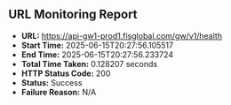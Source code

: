 ## URL Monitoring Report

- **URL:** https://api-gw1-prod1.fisglobal.com/gw/v1/health
- **Start Time:** 2025-06-15T20:27:56.105517
- **End Time:** 2025-06-15T20:27:56.233724
- **Total Time Taken:** 0.128207 seconds
- **HTTP Status Code:** 200
- **Status:** Success
- **Failure Reason:** N/A
